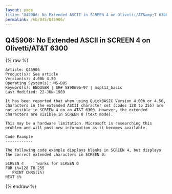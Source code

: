```yaml
---
layout: page
title: "Q45906: No Extended ASCII in SCREEN 4 on Olivetti/AT&amp;T 6300"
permalink: /kb/045/Q45906/
---
```


## Q45906: No Extended ASCII in SCREEN 4 on Olivetti/AT&amp;T 6300

{% raw %}

	Article: Q45906
	Product(s): See article
	Version(s): 4.00b 4.50
	Operating System(s): MS-DOS
	Keyword(s): ENDUSER | SR# S890606-97 | mspl13_basic
	Last Modified: 22-JUN-1989
	
	It has been reported that when using QuickBASIC Version 4.00b or 4.50,
	characters in the extended ASCII character set (codes 128 to 255) are
	not visible in SCREEN 4 on an AT&T 6300. However, the extended
	characters are visible in SCREEN 0 (text mode).
	
	This may be a hardware limitation. Microsoft is researching this
	problem and will post new information as it becomes available.
	
	Code Example
	------------
	
	The following code example displays blanks in SCREEN 4, but displays
	the correct extended characters in SCREEN 0:
	
	SCREEN 4     'works for SCREEN 0
	FOR i%=128 TO 255
	   PRINT CHR$(i%)
	NEXT i%

{% endraw %}
